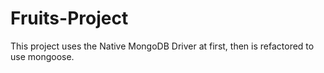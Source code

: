 # Fruits-Project

This project uses the Native MongoDB Driver at first, then is refactored to use mongoose.
